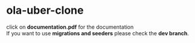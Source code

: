 # ola-uber-clone
click on **documentation.pdf** for the documentation  
If you want to use **migrations and seeders** please check the **dev branch**.
